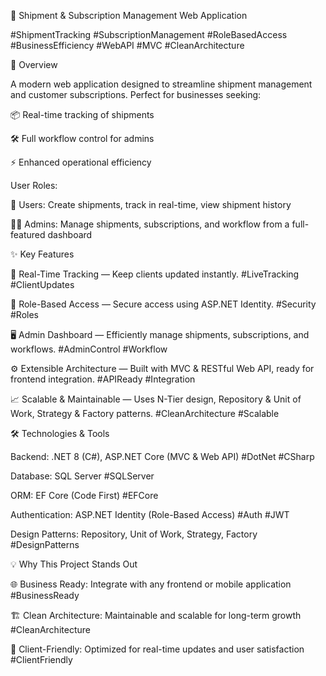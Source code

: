 🚚 Shipment & Subscription Management Web Application

#ShipmentTracking #SubscriptionManagement #RoleBasedAccess #BusinessEfficiency #WebAPI #MVC #CleanArchitecture

🌟 Overview

A modern web application designed to streamline shipment management and customer subscriptions.
Perfect for businesses seeking:

📦 Real-time tracking of shipments

🛠 Full workflow control for admins

⚡ Enhanced operational efficiency

User Roles:

👤 Users: Create shipments, track in real-time, view shipment history

🧑‍💼 Admins: Manage shipments, subscriptions, and workflow from a full-featured dashboard

✨ Key Features

📡 Real-Time Tracking — Keep clients updated instantly. #LiveTracking #ClientUpdates

🔐 Role-Based Access — Secure access using ASP.NET Identity. #Security #Roles

🖥 Admin Dashboard — Efficiently manage shipments, subscriptions, and workflows. #AdminControl #Workflow

⚙️ Extensible Architecture — Built with MVC & RESTful Web API, ready for frontend integration. #APIReady #Integration

📈 Scalable & Maintainable — Uses N-Tier design, Repository & Unit of Work, Strategy & Factory patterns. #CleanArchitecture #Scalable

🛠 Technologies & Tools

Backend: .NET 8 (C#), ASP.NET Core (MVC & Web API) #DotNet #CSharp

Database: SQL Server #SQLServer

ORM: EF Core (Code First) #EFCore

Authentication: ASP.NET Identity (Role-Based Access) #Auth #JWT

Design Patterns: Repository, Unit of Work, Strategy, Factory #DesignPatterns

💡 Why This Project Stands Out

🌐 Business Ready: Integrate with any frontend or mobile application #BusinessReady

🏗 Clean Architecture: Maintainable and scalable for long-term growth #CleanArchitecture

💼 Client-Friendly: Optimized for real-time updates and user satisfaction #ClientFriendly
